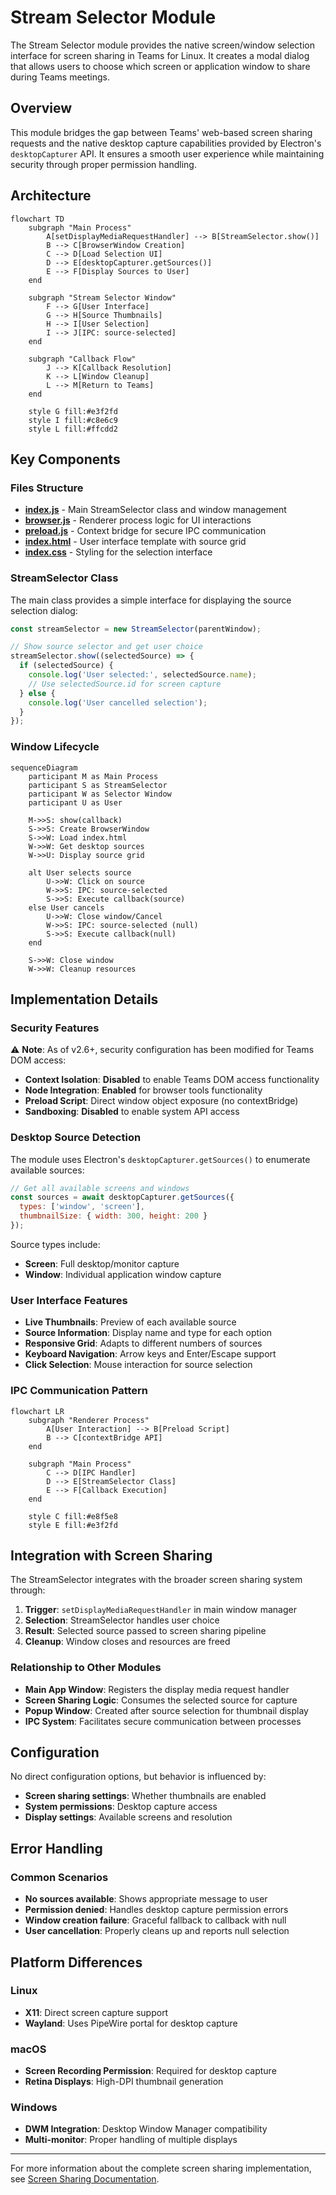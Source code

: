 # Stream Selector Module

The Stream Selector module provides the native screen/window selection interface for screen sharing in Teams for Linux. It creates a modal dialog that allows users to choose which screen or application window to share during Teams meetings.

## Overview

This module bridges the gap between Teams' web-based screen sharing requests and the native desktop capture capabilities provided by Electron's `desktopCapturer` API. It ensures a smooth user experience while maintaining security through proper permission handling.

## Architecture

```mermaid
flowchart TD
    subgraph "Main Process"
        A[setDisplayMediaRequestHandler] --> B[StreamSelector.show()]
        B --> C[BrowserWindow Creation]
        C --> D[Load Selection UI]
        D --> E[desktopCapturer.getSources()]
        E --> F[Display Sources to User]
    end
    
    subgraph "Stream Selector Window"
        F --> G[User Interface]
        G --> H[Source Thumbnails]
        H --> I[User Selection]
        I --> J[IPC: source-selected]
    end
    
    subgraph "Callback Flow"
        J --> K[Callback Resolution]
        K --> L[Window Cleanup]
        L --> M[Return to Teams]
    end
    
    style G fill:#e3f2fd
    style I fill:#c8e6c9
    style L fill:#ffcdd2
```

## Key Components

### Files Structure

- **[index.js](index.js)** - Main StreamSelector class and window management
- **[browser.js](browser.js)** - Renderer process logic for UI interactions  
- **[preload.js](preload.js)** - Context bridge for secure IPC communication
- **[index.html](index.html)** - User interface template with source grid
- **[index.css](index.css)** - Styling for the selection interface

### StreamSelector Class

The main class provides a simple interface for displaying the source selection dialog:

```javascript
const streamSelector = new StreamSelector(parentWindow);

// Show source selector and get user choice
streamSelector.show((selectedSource) => {
  if (selectedSource) {
    console.log('User selected:', selectedSource.name);
    // Use selectedSource.id for screen capture
  } else {
    console.log('User cancelled selection');
  }
});
```

### Window Lifecycle

```mermaid
sequenceDiagram
    participant M as Main Process
    participant S as StreamSelector
    participant W as Selector Window
    participant U as User
    
    M->>S: show(callback)
    S->>S: Create BrowserWindow
    S->>W: Load index.html
    W->>W: Get desktop sources
    W->>U: Display source grid
    
    alt User selects source
        U->>W: Click on source
        W->>S: IPC: source-selected
        S->>S: Execute callback(source)
    else User cancels
        U->>W: Close window/Cancel
        W->>S: IPC: source-selected (null)
        S->>S: Execute callback(null)
    end
    
    S->>W: Close window
    W->>W: Cleanup resources
```

## Implementation Details

### Security Features

⚠️ **Note**: As of v2.6+, security configuration has been modified for Teams DOM access:
- **Context Isolation**: **Disabled** to enable Teams DOM access functionality
- **Node Integration**: **Enabled** for browser tools functionality
- **Preload Script**: Direct window object exposure (no contextBridge)
- **Sandboxing**: **Disabled** to enable system API access

### Desktop Source Detection

The module uses Electron's `desktopCapturer.getSources()` to enumerate available sources:

```javascript
// Get all available screens and windows
const sources = await desktopCapturer.getSources({
  types: ['window', 'screen'],
  thumbnailSize: { width: 300, height: 200 }
});
```

Source types include:
- **Screen**: Full desktop/monitor capture
- **Window**: Individual application window capture

### User Interface Features

- **Live Thumbnails**: Preview of each available source
- **Source Information**: Display name and type for each option
- **Responsive Grid**: Adapts to different numbers of sources
- **Keyboard Navigation**: Arrow keys and Enter/Escape support
- **Click Selection**: Mouse interaction for source selection

### IPC Communication Pattern

```mermaid
flowchart LR
    subgraph "Renderer Process"
        A[User Interaction] --> B[Preload Script]
        B --> C[contextBridge API]
    end
    
    subgraph "Main Process"
        C --> D[IPC Handler]
        D --> E[StreamSelector Class]
        E --> F[Callback Execution]
    end
    
    style C fill:#e8f5e8
    style E fill:#e3f2fd
```

## Integration with Screen Sharing

The StreamSelector integrates with the broader screen sharing system through:

1. **Trigger**: `setDisplayMediaRequestHandler` in main window manager
2. **Selection**: StreamSelector handles user choice
3. **Result**: Selected source passed to screen sharing pipeline
4. **Cleanup**: Window closes and resources are freed

### Relationship to Other Modules

- **Main App Window**: Registers the display media request handler
- **Screen Sharing Logic**: Consumes the selected source for capture
- **Popup Window**: Created after source selection for thumbnail display
- **IPC System**: Facilitates secure communication between processes

## Configuration

No direct configuration options, but behavior is influenced by:

- **Screen sharing settings**: Whether thumbnails are enabled
- **System permissions**: Desktop capture access
- **Display settings**: Available screens and resolution

## Error Handling

### Common Scenarios

- **No sources available**: Shows appropriate message to user
- **Permission denied**: Handles desktop capture permission errors  
- **Window creation failure**: Graceful fallback to callback with null
- **User cancellation**: Properly cleans up and reports null selection

## Platform Differences

### Linux
- **X11**: Direct screen capture support
- **Wayland**: Uses PipeWire portal for desktop capture

### macOS  
- **Screen Recording Permission**: Required for desktop capture
- **Retina Displays**: High-DPI thumbnail generation

### Windows
- **DWM Integration**: Desktop Window Manager compatibility
- **Multi-monitor**: Proper handling of multiple displays

---

For more information about the complete screen sharing implementation, see [Screen Sharing Documentation](../../docs-site/docs/screen-sharing.md).